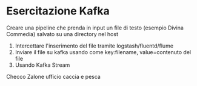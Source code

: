 # Esercitazione Kafka

Creare una pipeline che prenda in input un file di testo (esempio Divina Commedia) 
salvato su una directory nel host
1. Intercettare l'inserimento del file tramite logstash/fluentd/flume
2. Inviare il file su kafka usando come key:filename, value=contenuto del file
3. Usando Kafka Stream

Checco Zalone ufficio caccia e pesca